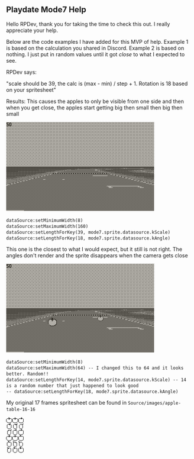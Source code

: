 ## Playdate Mode7 Help

Hello RPDev, thank you for taking the time to check this out. I really appreciate your help.

Below are the code examples I have added for this MVP of help.
Example 1 is based on the calculation you shared in Discord.
Example 2 is based on nothing. I just put in random values until it got _close_ to what I expected to see.

RPDev says:

"scale should be 39, the calc is (max - min) / step + 1. Rotation is 18 based on your spritesheet"


Results: This causes the apples to only be visible from one side and then when you get close, the apples start getting big then small then big then small

![Example](gifs/gif_1.gif)
```
dataSource:setMinimumWidth(8)
dataSource:setMaximumWidth(160)
dataSource:setLengthForKey(39, mode7.sprite.datasource.kScale)
dataSource:setLengthForKey(18, mode7.sprite.datasource.kAngle)
```

This one is the closest to what I would expect, but it still is not right. The angles don't render and the sprite disappears when the camera gets close

![Example](gifs/gif_2.gif)
```
dataSource:setMinimumWidth(8)
dataSource:setMaximumWidth(64) -- I changed this to 64 and it looks better. Random!!
dataSource:setLengthForKey(14, mode7.sprite.datasource.kScale) -- 14 is a random number that just happened to look good
-- dataSource:setLengthForKey(18, mode7.sprite.datasource.kAngle)
```

My original 17 frames spritesheet can be found in `Source/images/apple-table-16-16`

![16x16 Apples](Source/images/apple-table-16-16.png)
